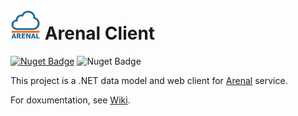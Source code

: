 # <img src="ArenalApiModel/Assets/logo-128-nuget.png" height="48"> Arenal Client

[![Nuget Badge](https://img.shields.io/nuget/v/Skyware.Arenal.Model)](https://www.nuget.org/packages/Skyware.Arenal.Model)
![Nuget Badge](https://img.shields.io/github/actions/workflow/status/SKYWARE-Group/ArenalClient/dotnet.yml)

This project is a .NET data model and web client for [Arenal](https://awp.skyware-group.com/) service.

For doxumentation, see [Wiki](https://github.com/SKYWARE-Group/ArenalClient/wiki).
